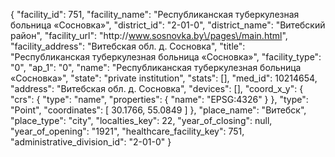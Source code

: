 {
    "facility_id": 751,
    "facility_name": "Республиканская туберкулезная больница «Сосновка»",
    "district_id": "2-01-0",
    "district_name": "Витебский район",
    "facility_url": "http:\/\/www.sosnovka.by\/pages\/main.html",
    "facility_address": "Витебская обл. д. Сосновка",
    "title": "Республиканская туберкулезная больница «Сосновка»",
    "facility_type": "0",
    "ap_1": "0",
    "name": "Республиканская туберкулезная больница «Сосновка»",
    "state": "private institution",
    "stats": [],
    "med_id": 10214654,
    "address": "Витебская обл. д. Сосновка",
    "devices": [],
    "coord_x_y": {
        "crs": {
            "type": "name",
            "properties": {
                "name": "EPSG:4326"
            }
        },
        "type": "Point",
        "coordinates": [
            30.1766,
            55.0849
        ]
    },
    "place_name": "Витебск",
    "place_type": "city",
    "localties_key": 22,
    "year_of_closing": null,
    "year_of_opening": "1921",
    "healthcare_facility_key": 751,
    "administrative_division_id": "2-01-0"
}